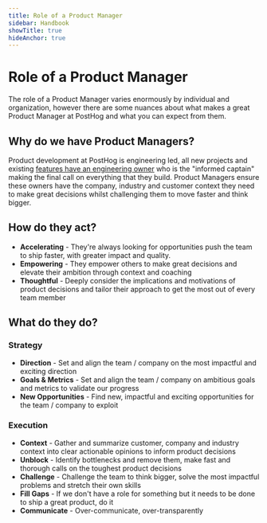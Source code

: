 ```yaml
---
title: Role of a Product Manager
sidebar: Handbook
showTitle: true
hideAnchor: true
---
```


# Role of a Product Manager

The role of a Product Manager varies enormously by individual and organization, however there are some nuances about what makes a great Product Manager at PostHog and what you can expect from them.

## Why do we have Product Managers?

Product development at PostHog is engineering led, all new projects and existing [features have an engineering owner](/handbook/engineering/feature-ownership) who is the "informed captain" making the final call on everything that they build. Product Managers ensure these owners have the company, industry and customer context they need to make great decisions whilst challenging them to move faster and think bigger.

## How do they act?

* **Accelerating** - They're always looking for opportunities push the team to ship faster, with greater impact and quality. 
* **Empowering** - They empower others to make great decisions and elevate their ambition through context and coaching
* **Thoughtful** - Deeply consider the implications and motivations of product decisions and tailor their approach to get the most out of every team member

## What do they do?

### Strategy

* **Direction** - Set and align the team / company on the most impactful and exciting direction
* **Goals & Metrics** - Set and align the team / company on ambitious goals and metrics to validate our progress
* **New Opportunities** - Find new, impactful and exciting opportunities for the team / company to exploit

### Execution

* **Context** - Gather and summarize customer, company and industry context into clear actionable opinions to inform product decisions
* **Unblock** - Identify bottlenecks and remove them, make fast and thorough calls on the toughest product decisions
* **Challenge** - Challenge the team to think bigger, solve the most impactful problems and stretch their own skills
* **Fill Gaps** - If we don't have a role for something but it needs to be done to ship a great product, do it
* **Communicate** - Over-communicate, over-transparently